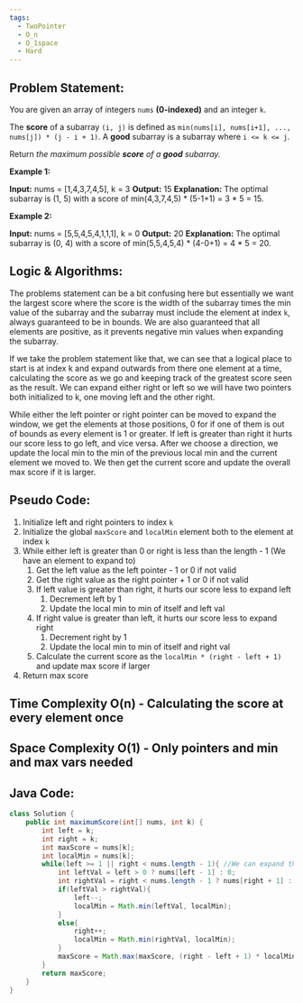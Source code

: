 ```yaml
---
tags:
  - TwoPointer
  - O_n
  - O_1space
  - Hard
---
```

## Problem Statement:

You are given an array of integers `nums` **(0-indexed)** and an integer `k`.

The **score** of a subarray `(i, j)` is defined as `min(nums[i], nums[i+1], ..., nums[j]) * (j - i + 1)`. A **good** subarray is a subarray where `i <= k <= j`.

Return _the maximum possible **score** of a **good** subarray._

**Example 1:**

**Input:** nums = [1,4,3,7,4,5], k = 3
**Output:** 15
**Explanation:** The optimal subarray is (1, 5) with a score of min(4,3,7,4,5) * (5-1+1) = 3 * 5 = 15. 

**Example 2:**

**Input:** nums = [5,5,4,5,4,1,1,1], k = 0
**Output:** 20
**Explanation:** The optimal subarray is (0, 4) with a score of min(5,5,4,5,4) * (4-0+1) = 4 * 5 = 20.

## Logic & Algorithms:

The problems statement can be a bit confusing here but essentially we want the largest score where the score is the width of the subarray times the min value of the subarray and the subarray must include the element at index `k`, always guaranteed to be in bounds. We are also guaranteed that all elements are positive, as it prevents negative min values when expanding the subarray.

If we take the problem statement like that, we can see that a logical place to start is at index k and expand outwards from there one element at a time, calculating the score as we go and keeping track of the greatest score seen as the result. We can expand either right or left so we will have two pointers both initialized to k, one moving left and the other right.  

While either the left pointer or right pointer can be moved to expand the window, we get the elements at those positions, 0 for if one of them is out of bounds as every element is 1 or greater. If left is greater than right it hurts our score less to go left, and vice versa. After we choose a direction, we update the local min to the min of the previous local min and the current element we moved to. We then get the current score and update the overall max score if it is larger.

## Pseudo Code:

1. Initialize left and right pointers to index `k`
2. Initialize the global `maxScore` and `localMin` element both to the element at index `k`
3. While either left is greater than 0 or right is less than the length - 1 (We have an element to expand to)
	1. Get the left value as the left pointer - 1 or 0 if not valid
	2. Get the right value as the right pointer + 1 or 0 if not valid
	3. If left value is greater than right, it hurts our score less to expand left
		1. Decrement left by 1
		2. Update the local min to min of itself and left val
	4. If right value is greater than left, it hurts our score less to expand right
		1. Decrement right by 1
		2. Update the local min to min of itself and right val
	5. Calculate the current score as the `localMin * (right - left + 1)` and update max score if larger
4. Return max score

## Time Complexity O(n) - Calculating the score at every element once 
## Space Complexity O(1) - Only pointers and min and max vars needed 
## Java Code:

```java
class Solution {
    public int maximumScore(int[] nums, int k) {
        int left = k;
        int right = k;
        int maxScore = nums[k];
        int localMin = nums[k];
        while(left >= 1 || right < nums.length - 1){ //We can expand the array
            int leftVal = left > 0 ? nums[left - 1] : 0;
            int rightVal = right < nums.length - 1 ? nums[right + 1] : 0;
            if(leftVal > rightVal){
                left--;
                localMin = Math.min(leftVal, localMin);
            }
            else{
                right++;
                localMin = Math.min(rightVal, localMin);
            }
            maxScore = Math.max(maxScore, (right - left + 1) * localMin);
        }
        return maxScore; 
    }
}
```
